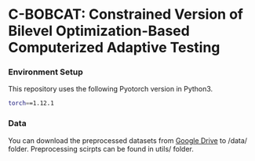 # C-BOBCAT: Constrained Version of Bilevel Optimization-Based Computerized Adaptive Testing
### Environment Setup
This repository uses the following Pyotorch version in Python3.
``` bash
torch==1.12.1
```
### Data
You can download the preprocessed datasets from [Google Drive](https://drive.google.com/file/d/18jMoNc12cfngyD796YITRiEp1KIq4oVu/view?usp=sharing) to /data/ folder. Preprocessing scirpts can be found in utils/ folder.
